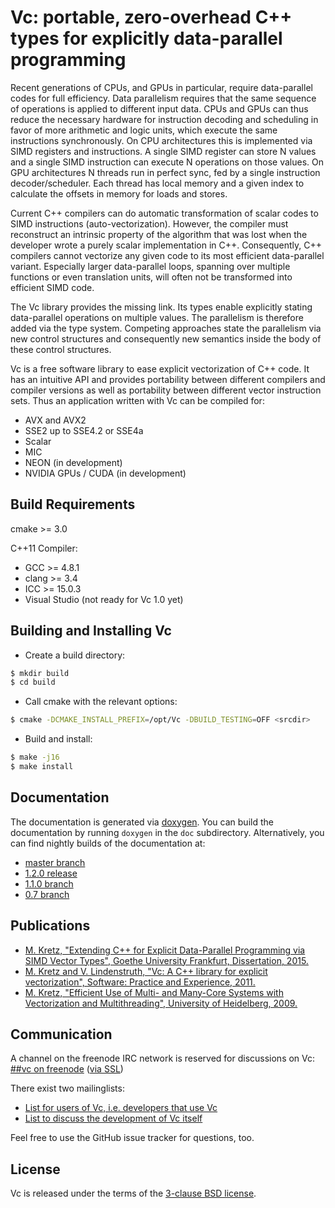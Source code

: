 # Vc: portable, zero-overhead C++ types for explicitly data-parallel programming

Recent generations of CPUs, and GPUs in particular, require data-parallel codes
for full efficiency. Data parallelism requires that the same sequence of
operations is applied to different input data. CPUs and GPUs can thus reduce
the necessary hardware for instruction decoding and scheduling in favor of more
arithmetic and logic units, which execute the same instructions synchronously.
On CPU architectures this is implemented via SIMD registers and instructions.
A single SIMD register can store N values and a single SIMD instruction can
execute N operations on those values. On GPU architectures N threads run in
perfect sync, fed by a single instruction decoder/scheduler. Each thread has
local memory and a given index to calculate the offsets in memory for loads and
stores.

Current C++ compilers can do automatic transformation of scalar codes to SIMD
instructions (auto-vectorization). However, the compiler must reconstruct an
intrinsic property of the algorithm that was lost when the developer wrote a
purely scalar implementation in C++. Consequently, C++ compilers cannot
vectorize any given code to its most efficient data-parallel variant.
Especially larger data-parallel loops, spanning over multiple functions or even
translation units, will often not be transformed into efficient SIMD code.

The Vc library provides the missing link. Its types enable explicitly stating
data-parallel operations on multiple values. The parallelism is therefore added
via the type system. Competing approaches state the parallelism via new control
structures and consequently new semantics inside the body of these control
structures.

Vc is a free software library to ease explicit vectorization of C++ code. It
has an intuitive API and provides portability between different compilers and
compiler versions as well as portability between different vector instruction
sets. Thus an application written with Vc can be compiled for:

* AVX and AVX2
* SSE2 up to SSE4.2 or SSE4a
* Scalar
* MIC
* NEON (in development)
* NVIDIA GPUs / CUDA (in development)


## Build Requirements

cmake >= 3.0

C++11 Compiler:

* GCC >= 4.8.1
* clang >= 3.4
* ICC >= 15.0.3
* Visual Studio (not ready for Vc 1.0 yet)


## Building and Installing Vc

* Create a build directory:

```sh
$ mkdir build
$ cd build
```

* Call cmake with the relevant options:

```sh
$ cmake -DCMAKE_INSTALL_PREFIX=/opt/Vc -DBUILD_TESTING=OFF <srcdir>
```

* Build and install:

```sh
$ make -j16
$ make install
```

## Documentation

The documentation is generated via [doxygen](http://doxygen.org). You can build
the documentation by running `doxygen` in the `doc` subdirectory.
Alternatively, you can find nightly builds of the documentation at:

* [master branch](https://web-docs.gsi.de/~mkretz/Vc-master/)
* [1.2.0 release](https://web-docs.gsi.de/~mkretz/Vc-1.2.0/)
* [1.1.0 branch](https://web-docs.gsi.de/~mkretz/Vc-1.1.0/)
* [0.7 branch](https://web-docs.gsi.de/~mkretz/Vc-0.7/)

## Publications

* [M. Kretz, "Extending C++ for Explicit Data-Parallel Programming via SIMD
  Vector Types", Goethe University Frankfurt, Dissertation,
  2015.](http://publikationen.ub.uni-frankfurt.de/frontdoor/index/index/docId/38415)
* [M. Kretz and V. Lindenstruth, "Vc: A C++ library for explicit
  vectorization", Software: Practice and Experience,
  2011.](http://dx.doi.org/10.1002/spe.1149)
* [M. Kretz, "Efficient Use of Multi- and Many-Core Systems with Vectorization
  and Multithreading", University of Heidelberg,
  2009.](http://code.compeng.uni-frankfurt.de/attachments/13/Diplomarbeit.pdf)


## Communication

A channel on the freenode IRC network is reserved for discussions on Vc:
[##vc on freenode](irc://chat.freenode.net:6667/##vc)
([via SSL](ircs://chat.freenode.net:6697/##vc))

There exist two mailinglists:

* [List for users of Vc, i.e. developers that use
  Vc](https://compeng.uni-frankfurt.de/mailman/listinfo/vc)
* [List to discuss the development of Vc
  itself](https://compeng.uni-frankfurt.de/mailman/listinfo/vc-devel)

Feel free to use the GitHub issue tracker for questions, too.

## License

Vc is released under the terms of the [3-clause BSD license](http://opensource.org/licenses/BSD-3-Clause).
